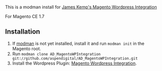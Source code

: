 
This is a modman install for [James Kemp's Magento Wordpress Integration](http://magentowp.com/)

For Magento CE 1.7

## Installation

1. If [modman](https://github.com/colinmollenhour/modman) is not yet installed, install it and run `modman init` in the Magento root.
2. Run `modman clone AD_MagentoWPIntegration git://github.com/aspendigital/AD_MagentoWPIntegration.git`
3. Install the Wordpress Plugin: [Magento Wordpress Integration](http://magentowp.com/documentation/installation/).

